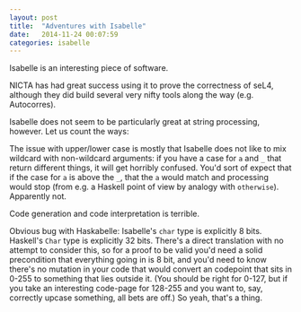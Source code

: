 ```yaml
---
layout: post
title:  "Adventures with Isabelle"
date:   2014-11-24 00:07:59
categories: isabelle
---
```


Isabelle is an interesting piece of software.

NICTA has had great success using it to prove the correctness of seL4, although they did build several very nifty tools along the way (e.g. Autocorres).

Isabelle does not seem to be particularly great at string processing, however. Let us count the ways:

The issue with upper/lower case is mostly that Isabelle does not like to mix wildcard with non-wildcard arguments: if you have a case for `a` and `_` that return different things, it will get horribly confused. You'd sort of expect that if the case for `a` is above the `_`, that the `a` would match and processing would stop (from e.g. a Haskell point of view by analogy with `otherwise`). Apparently not.

Code generation and code interpretation is terrible.

Obvious bug with Haskabelle: Isabelle's `char` type is explicitly 8 bits. Haskell's `Char` type is explicitly 32 bits. There's a direct translation with no attempt to consider this, so for a proof to be valid you'd need a solid precondition that everything going in is 8 bit, and you'd need to know there's no mutation in your code that would convert an codepoint that sits in 0-255 to something that lies outside it. (You should be right for 0-127, but if you take an interesting code-page for 128-255 and you want to, say, correctly upcase something, all bets are off.) So yeah, that's a thing.
